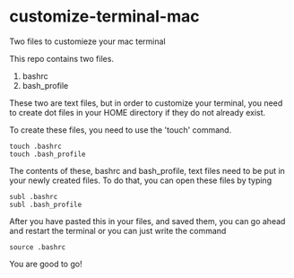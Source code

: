 # customize-terminal-mac
Two files to customieze your mac terminal

This repo contains two files. 
1. bashrc
2. bash_profile

These two are text files, but in order to customize your terminal, you need to create dot files in your HOME directory if they do not already exist. 

To create these files, you need to use the 'touch' command.

    touch .bashrc
    touch .bash_profile
    
The contents of these, bashrc and bash_profile, text files need to be put in your newly created files. 
To do that, you can open these files by typing

    subl .bashrc
    subl .bash_profile
    
After you have pasted this in your files, and saved them, you can go ahead and restart the terminal or you can just write the command

    source .bashrc
    
You are good to go! 
